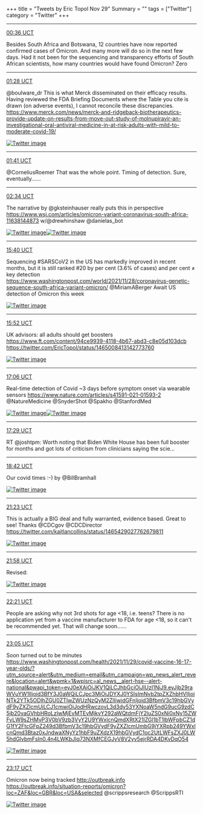 +++
title = "Tweets by Eric Topol Nov 29"
Summary = ""
tags = ["Twitter"]
category = "Twitter"
+++


---

<a href="https://twitter.com/erictopol/status/1465117459485061120" target="_blank" rel="noreferer">00:36 UCT</a>

Besides South Africa and Botswana, 12 countries have now reported confirmed cases of Omicron. And many more will do so in the next few days.
Had it not been for the sequencing and transparency efforts of South African scientists, how many countries would have found Omicron?
Zero



---

<a href="https://twitter.com/erictopol/status/1465130453166288901" target="_blank" rel="noreferer">01:28 UCT</a>

@boulware_dr This is what Merck disseminated on their efficacy results. Having reviewed the FDA Briefing Documents where the Table you cite is drawn (on adverse events), I cannot reconcile these discrepancies.
https://www.merck.com/news/merck-and-ridgeback-biotherapeutics-provide-update-on-results-from-move-out-study-of-molnupiravir-an-investigational-oral-antiviral-medicine-in-at-risk-adults-with-mild-to-moderate-covid-19/ 

<a href="FFUwBAAVQAErZ-_.jpg"  ><img src="FFUwBAAVQAErZ-_.jpg" alt="Twitter image" ></img></a>

---

<a href="https://twitter.com/erictopol/status/1465133701340139528" target="_blank" rel="noreferer">01:41 UCT</a>

@CorneliusRoemer That was the whole point. Timing of detection. 
Sure, eventually......



---

<a href="https://twitter.com/erictopol/status/1465147109036855301" target="_blank" rel="noreferer">02:34 UCT</a>

The narrative by @gksteinhauser really puts this in perspective
https://www.wsj.com/articles/omicron-variant-coronavirus-south-africa-11638144873 w/@drewhinshaw @danielas_bot 

<a href="FFU-zAFVUAYupnw.jpg"  ><img src="FFU-zAFVUAYupnw.jpg" alt="Twitter image" ></img></a><a href="FFU-5IbUYAYsCwB.jpg"  ><img src="FFU-5IbUYAYsCwB.jpg" alt="Twitter image" ></img></a>

---

<a href="https://twitter.com/erictopol/status/1465344842960015366" target="_blank" rel="noreferer">15:40 UCT</a>

Sequencing #SARSCoV2 in the US has markedly improved in recent months, but it is still ranked #20 by per cent (3.6% of cases) and per cent ≠ key detection https://www.washingtonpost.com/world/2021/11/28/coronavirus-genetic-sequence-south-africa-variant-omicron/ @MiriamABerger 
Await US detection of Omicron this week 

<a href="FFXyrctUUAIqhVg.jpg"  ><img src="FFXyrctUUAIqhVg.jpg" alt="Twitter image" ></img></a>

---

<a href="https://twitter.com/erictopol/status/1465347976176484358" target="_blank" rel="noreferer">15:52 UCT</a>

UK advisors: all adults should get boosters
https://www.ft.com/content/94ce9939-4118-4b67-abd3-c8e05d103dcb  https://twitter.com/EricTopol/status/1465008413142773760

<a href="FFX2J78UYAch1Nf.jpg"  ><img src="FFX2J78UYAch1Nf.jpg" alt="Twitter image" ></img></a>

---

<a href="https://twitter.com/erictopol/status/1465366588245221376" target="_blank" rel="noreferer">17:06 UCT</a>

Real-time detection of Covid ~3 days before symptom onset via wearable sensors 
https://www.nature.com/articles/s41591-021-01593-2 @NatureMedicine @SnyderShot @Spakho @StanfordMed 

<a href="FFYGaLRVkAEd6X7.jpg"  ><img src="FFYGaLRVkAEd6X7.jpg" alt="Twitter image" ></img></a><a href="FFYGo0OUYAMiJV4.jpg"  ><img src="FFYGo0OUYAMiJV4.jpg" alt="Twitter image" ></img></a>

---

<a href="https://twitter.com/erictopol/status/1465372332558405634" target="_blank" rel="noreferer">17:29 UCT</a>

RT @joshtpm: Worth noting that Biden White House has been full booster for months and got lots of criticism from clinicians saying the scie…



---

<a href="https://twitter.com/erictopol/status/1465390623494602756" target="_blank" rel="noreferer">18:42 UCT</a>

Our covid times :-)
by @BillBramhall 

<a href="FFYc7l9VIAQGw5d.jpg"  ><img src="FFYc7l9VIAQGw5d.jpg" alt="Twitter image" ></img></a>

---

<a href="https://twitter.com/erictopol/status/1465431314274811905" target="_blank" rel="noreferer">21:23 UCT</a>

This is actually a BIG deal and fully warranted, evidence based. Great to see!
Thanks @CDCgov @CDCDirector  https://twitter.com/kaitlancollins/status/1465429027762679811

<a href="FFZB-fnVkAIl5j2.jpg"  ><img src="FFZB-fnVkAIl5j2.jpg" alt="Twitter image" ></img></a>

---

<a href="https://twitter.com/erictopol/status/1465440083578798081" target="_blank" rel="noreferer">21:58 UCT</a>

Revised: 

<a href="FFZJ-zvVEAMMI65.jpg"  ><img src="FFZJ-zvVEAMMI65.jpg" alt="Twitter image" ></img></a>

---

<a href="https://twitter.com/erictopol/status/1465445789614833664" target="_blank" rel="noreferer">22:21 UCT</a>

People are asking why not 3rd shots for age &lt;18, i.e. teens?
There is no application yet from a vaccine manufacturer  to FDA for age &lt;18, so it can't be recommended yet. That will change soon......



---

<a href="https://twitter.com/erictopol/status/1465457040537513984" target="_blank" rel="noreferer">23:05 UCT</a>

Soon turned out to be minutes
https://www.washingtonpost.com/health/2021/11/29/covid-vaccine-16-17-year-olds/?utm_source=alert&utm_medium=email&utm_campaign=wp_news_alert_revere&location=alert&wpmk=1&wpisrc=al_news__alert-hse--alert-national&pwapi_token=eyJ0eXAiOiJKV1QiLCJhbGciOiJIUzI1NiJ9.eyJjb29raWVuYW1lIjoid3BfY3J0aWQiLCJpc3MiOiJDYXJ0YSIsImNvb2tpZXZhbHVlIjoiNTk2YTk5ODlhZGU0ZTIwZWUzNzQyM2ZlIiwidGFnIjoid3BfbmV3c19hbGVydF9yZXZlcmUiLCJ1cmwiOiJodHRwczovL3d3dy53YXNoaW5ndG9ucG9zdC5jb20vaGVhbHRoLzIwMjEvMTEvMjkvY292aWQtdmFjY2luZS0xNi0xNy15ZWFyLW9sZHMvP3V0bV9zb3VyY2U9YWxlcnQmdXRtX21lZGl1bT1lbWFpbCZ1dG1fY2FtcGFpZ249d3BfbmV3c19hbGVydF9yZXZlcmUmbG9jYXRpb249YWxlcnQmd3Btaz0xJndwaXNyYz1hbF9uZXdzX19hbGVydC1oc2UtLWFsZXJ0LW5hdGlvbmFsIn0.4n4LWKbJIq73NXMfCEGJyV8V2yv5ejrRDA4DKvDqO54 

<a href="FFZZZYAVgAIOlqy.jpg"  ><img src="FFZZZYAVgAIOlqy.jpg" alt="Twitter image" ></img></a>

---

<a href="https://twitter.com/erictopol/status/1465460049044656128" target="_blank" rel="noreferer">23:17 UCT</a>

Omicron now being tracked http://outbreak.info
https://outbreak.info/situation-reports/omicron?loc=ZAF&loc=GBR&loc=USA&selected
@scrippsresearch @ScrippsRTI 

<a href="FFZb3qjUcAklAmN.jpg"  ><img src="FFZb3qjUcAklAmN.jpg" alt="Twitter image" ></img></a>